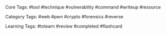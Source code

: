Core Tags:
#tool
#technique
#vulnerability
#command
#writeup
#resource

Category Tags:
#web
#pwn
#crypto
#forensics
#reverse

Learning Tags:
#tolearn
#review
#completed
#flashcard
